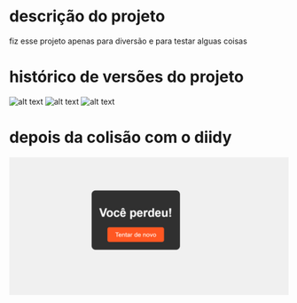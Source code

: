 # descrição do projeto

fiz esse projeto apenas para diversão e para testar alguas coisas

# histórico de versões do projeto
![alt text](versões/version1.png)
![alt text](versões/version2.png)
![alt text](versões/version3.png)


# depois da colisão com o diidy
![alt text](image-1.png)
